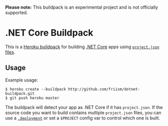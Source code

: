 **Please note:** This buildpack is an experimental project and is not officially supported.

# .NET Core Buildpack

This is a [Heroku buildpack](http://devcenter.heroku.com/articles/buildpack) for building [.NET Core](https://www.microsoft.com/net/core) apps using [`project.json` files](https://docs.microsoft.com/en-us/dotnet/articles/core/tools/project-json).

## Usage

Example usage:

    $ heroku create --buildpack http://github.com/friism/dotnet-buildpack.git
    $ git push heroku master

The buildpack will detect your app as .NET Core if it has `project.json`. If the source code you want to build contains multiple `project.json` files, you can use a [`.deployment`](https://github.com/projectkudu/kudu/wiki/Customizing-deployments) or set a `$PROJECT` config var to control which one is built.
